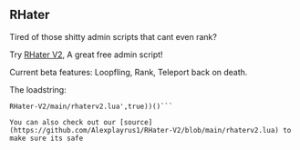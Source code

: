 ## RHater

Tired of those shitty admin scripts that cant even rank?

Try [RHater V2](https://github.com/Alexplayrus1/RHater-V2), A great free admin script!

Current beta features: Loopfling, Rank, Teleport back on death.

The loadstring:
```loadstring(game:HttpGet('https://raw.githubusercontent.com/Alexplayrus1/
RHater-V2/main/rhaterv2.lua',true))()```

You can also check out our [source](https://github.com/Alexplayrus1/RHater-V2/blob/main/rhaterv2.lua) to make sure its safe

